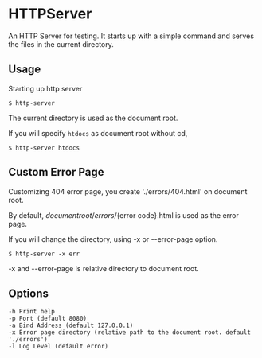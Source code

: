 # HTTPServer

An HTTP Server for testing. It starts up with a simple command and serves the files in the current directory.


## Usage

Starting up http server

```
$ http-server
```

The current directory is used as the document root.

If you will specify ```htdocs``` as document root without cd, 

```
$ http-server htdocs
```

## Custom Error Page

Customizing 404 error page, you create './errors/404.html' on document root.

By default, ${document root}/errors/${error code}.html is used as the error page.

If you will change the directory, using -x or --error-page option.

```
$ http-server -x err
```

-x and --error-page is relative directory to document root.


## Options

```
-h Print help
-p Port (default 8080)
-a Bind Address (default 127.0.0.1)
-x Error page directory (relative path to the document root. default './errors')
-l Log Level (default error)
```
